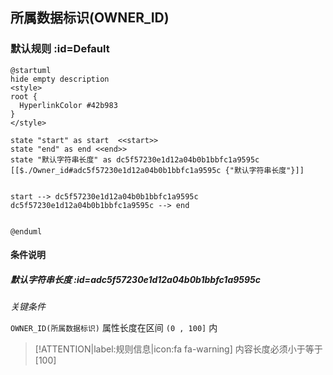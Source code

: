 ## 所属数据标识(OWNER_ID) <!-- {docsify-ignore-all} -->

   

### 默认规则 :id=Default

```plantuml
@startuml
hide empty description
<style>
root {
  HyperlinkColor #42b983
}
</style>

state "start" as start  <<start>>
state "end" as end <<end>>
state "默认字符串长度" as dc5f57230e1d12a04b0b1bbfc1a9595c [[$./Owner_id#adc5f57230e1d12a04b0b1bbfc1a9595c {"默认字符串长度"}]]


start --> dc5f57230e1d12a04b0b1bbfc1a9595c 
dc5f57230e1d12a04b0b1bbfc1a9595c --> end 


@enduml
```

#### 条件说明

##### 默认字符串长度 :id=adc5f57230e1d12a04b0b1bbfc1a9595c


*关键条件*


`OWNER_ID(所属数据标识)` 属性长度在区间 `(0 , 100]` 内

> [!ATTENTION|label:规则信息|icon:fa fa-warning]
> 内容长度必须小于等于[100]







